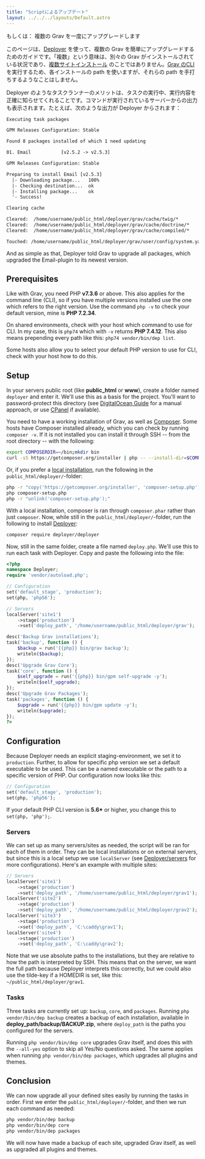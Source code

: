 ```yaml
---
title: "Scriptによるアップデート"
layout: ../../../layouts/Default.astro
---
```


もしくは： 複数の Grav を一度にアップグレードします

このページは、[Deployer](https://deployer.org/) を使って、複数の Grav を簡単にアップグレードするためのガイドです。「複数」という意味は、別々の Grav がインストールされている状況であり、[複数サイトインストール](../../08.advanced/05.multisite-setup/) のことではありません。[Grav のCLI](../02.grav-cli/) を実行するため、各インストールの path を使いますが、それらの path を手打ちするようなことはしません。

Deployer のようなタスクランナーのメリットは、タスクの実行中、実行内容を正確に知らせてくれることです。コマンドが実行されているサーバーからの出力も表示されます。たとえば、次のような出力が Deployer からされます：

```txt
Executing task packages

GPM Releases Configuration: Stable

Found 8 packages installed of which 1 need updating

01. Email           [v2.5.2 -> v2.5.3]

GPM Releases Configuration: Stable

Preparing to install Email [v2.5.3]
  |- Downloading package...   100%
  |- Checking destination...  ok
  |- Installing package...    ok
  '- Success!

Clearing cache

Cleared:  /home/username/public_html/deployer/grav/cache/twig/*
Cleared:  /home/username/public_html/deployer/grav/cache/doctrine/*
Cleared:  /home/username/public_html/deployer/grav/cache/compiled/*

Touched: /home/username/public_html/deployer/grav/user/config/system.yaml
```


And as simple as that, Deployer told Grav to upgrade all packages, which upgraded the Email-plugin to its newest version.

## Prerequisites

Like with Grav, you need PHP **v7.3.6** or above. This also applies for the command line (CLI), so if you have multiple versions installed use the one which refers to the right version. Use the command `php -v` to check your default version, mine is **PHP 7.2.34**.

On shared environments, check with your host which command to use for CLI. In my case, this is `php74` which with `-v` returns **PHP 7.4.12**. This also means prepending every path like this: `php74 vendor/bin/dep list`.

Some hosts also allow you to select your default PHP version to use for CLI, check with your host how to do this.

## Setup

In your servers public root (like **public_html** or **www**), create a folder named `deployer` and enter it. We'll use this as a basis for the project. You'll want to password-protect this directory (see [DigitalOcean Guide](https://www.digitalocean.com/community/tutorials/how-to-set-up-password-authentication-with-apache-on-ubuntu-14-04) for a manual approach, or use [CPanel](https://www.siteground.com/tutorials/cpanel/pass_protected_directories.htm) if available).

You need to have a working installation of Grav, as well as [Composer](https://getcomposer.org/). Some hosts have Composer installed already, which you can check by running `composer -v`. If it is not installed you can install it through SSH -- from the root directory -- with the following:

```bash
export COMPOSERDIR=~/bin;mkdir bin
curl -sS https://getcomposer.org/installer | php -- --install-dir=$COMPOSERDIR --filename=composer
```

Or, if you prefer a [local installation](https://getcomposer.org/download/), run the following in the `public_html/deployer/`-folder:

```bash
php -r "copy('https://getcomposer.org/installer', 'composer-setup.php');"
php composer-setup.php
php -r "unlink('composer-setup.php');"
```

With a local installation, composer is ran through `composer.phar` rather than just `composer`. Now, while still in the `public_html/deployer/`-folder, run the following to install [Deployer](https://deployer.org/docs/installation):

```bash
composer require deployer/deployer
```

Now, still in the same folder, create a file named `deploy.php`. We'll use this to run each task with Deployer. Copy and paste the following into the file:

```php
<?php
namespace Deployer;
require 'vendor/autoload.php';

// Configuration
set('default_stage', 'production');
set(php, 'php56');

// Servers
localServer('site1')
	->stage('production')
	->set('deploy_path', '/home/username/public_html/deployer/grav');

desc('Backup Grav installations');
task('backup', function () {
	$backup = run('{{php}} bin/grav backup');
	writeln($backup);
});
desc('Upgrade Grav Core');
task('core', function () {
	$self_upgrade = run('{{php}} bin/gpm self-upgrade -y');
	writeln($self_upgrade);
});
desc('Upgrade Grav Packages');
task('packages', function () {
	$upgrade = run('{{php}} bin/gpm update -y');
	writeln($upgrade);
});
?>
```

## Configuration

Because Deployer needs an explicit staging-environment, we set it to `production`. Further, to allow for specific php version we set a default executable to be used. This can be a named executable or the path to a specific version of PHP. Our configuration now looks like this:

```php
// Configuration
set('default_stage', 'production');
set(php, 'php56');
```

If your default PHP CLI version is **5.6\*** or higher, you change this to `set(php, 'php');`.

### Servers

We can set up as many servers/sites as needed, the script will be ran for each of them in order. They can be local installations or on external servers, but since this is a local setup we use `localServer` (see [Deployer/servers](https://deployer.org/docs/servers) for more configurations). Here's an example with multiple sites:

```php
// Servers
localServer('site1')
	->stage('production')
	->set('deploy_path', '/home/username/public_html/deployer/grav1');
localServer('site2')
	->stage('production')
	->set('deploy_path', '/home/username/public_html/deployer/grav2');
localServer('site3')
	->stage('production')
	->set('deploy_path', 'C:\caddy\grav1');
localServer('site4')
	->stage('production')
	->set('deploy_path', 'C:\caddy\grav2');
```

Note that we use absolute paths to the installations, but they are relative to how the path is interpreted by SSH. This means that on the server, we want the full path because Deployer interprets this correctly, but we could also use the tilde-key if a HOMEDIR is set, like this: `~/public_html/deployer/grav1`.

### Tasks

Three tasks are currently set up: `backup`, `core`, and `packages`. Running `php vendor/bin/dep backup` creates a backup of each installation, available in **deploy_path/backup/BACKUP.zip**, where `deploy_path` is the paths you configured for the servers.

Running `php vendor/bin/dep core` upgrades Grav itself, and does this with the `--all-yes` option to skip all Yes/No questions asked. The same applies when running `php vendor/bin/dep packages`, which upgrades all plugins and themes.

## Conclusion

We can now upgrade all your defined sites easily by running the tasks in order. First we enter the `public_html/deployer/`-folder, and then we run each command as needed:

```bash
php vendor/bin/dep backup
php vendor/bin/dep core
php vendor/bin/dep packages
```

We will now have made a backup of each site, upgraded Grav itself, as well as upgraded all plugins and themes.

